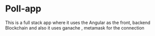 # Poll-app

This is a full stack app where it uses the Angular as the front, backend Blockchain and also it uses ganache , metamask for the connection
